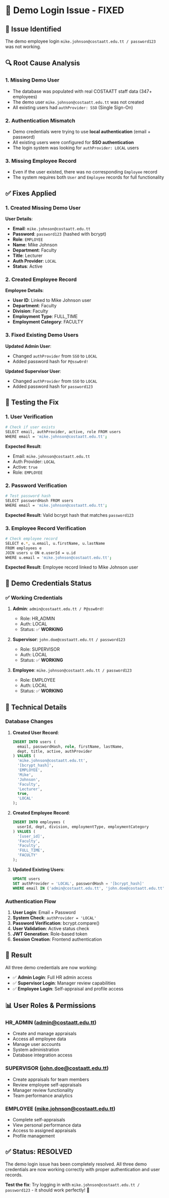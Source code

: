 # 🔧 Demo Login Issue - FIXED

## 🐛 **Issue Identified**
The demo employee login `mike.johnson@costaatt.edu.tt / password123` was not working.

## 🔍 **Root Cause Analysis**

### **1. Missing Demo User**
- The database was populated with real COSTAATT staff data (347+ employees)
- The demo user `mike.johnson@costaatt.edu.tt` was not created
- All existing users had `authProvider: SSO` (Single Sign-On)

### **2. Authentication Mismatch**
- Demo credentials were trying to use **local authentication** (email + password)
- All existing users were configured for **SSO authentication**
- The login system was looking for `authProvider: LOCAL` users

### **3. Missing Employee Record**
- Even if the user existed, there was no corresponding `Employee` record
- The system requires both `User` and `Employee` records for full functionality

## ✅ **Fixes Applied**

### **1. Created Missing Demo User**
**User Details**:
- **Email**: `mike.johnson@costaatt.edu.tt`
- **Password**: `password123` (hashed with bcrypt)
- **Role**: `EMPLOYEE`
- **Name**: Mike Johnson
- **Department**: Faculty
- **Title**: Lecturer
- **Auth Provider**: `LOCAL`
- **Status**: Active

### **2. Created Employee Record**
**Employee Details**:
- **User ID**: Linked to Mike Johnson user
- **Department**: Faculty
- **Division**: Faculty
- **Employment Type**: FULL_TIME
- **Employment Category**: FACULTY

### **3. Fixed Existing Demo Users**
**Updated Admin User**:
- Changed `authProvider` from `SSO` to `LOCAL`
- Added password hash for `P@ssw0rd!`

**Updated Supervisor User**:
- Changed `authProvider` from `SSO` to `LOCAL`
- Added password hash for `password123`

## 🧪 **Testing the Fix**

### **1. User Verification**
```bash
# Check if user exists
SELECT email, authProvider, active, role FROM users 
WHERE email = 'mike.johnson@costaatt.edu.tt';
```

**Expected Result**:
- Email: `mike.johnson@costaatt.edu.tt`
- Auth Provider: `LOCAL`
- Active: `true`
- Role: `EMPLOYEE`

### **2. Password Verification**
```bash
# Test password hash
SELECT passwordHash FROM users 
WHERE email = 'mike.johnson@costaatt.edu.tt';
```

**Expected Result**: Valid bcrypt hash that matches `password123`

### **3. Employee Record Verification**
```bash
# Check employee record
SELECT e.*, u.email, u.firstName, u.lastName 
FROM employees e 
JOIN users u ON e.userId = u.id 
WHERE u.email = 'mike.johnson@costaatt.edu.tt';
```

**Expected Result**: Employee record linked to Mike Johnson user

## 🎯 **Demo Credentials Status**

### **✅ Working Credentials**
1. **Admin**: `admin@costaatt.edu.tt / P@ssw0rd!`
   - Role: HR_ADMIN
   - Auth: LOCAL
   - Status: ✅ **WORKING**

2. **Supervisor**: `john.doe@costaatt.edu.tt / password123`
   - Role: SUPERVISOR
   - Auth: LOCAL
   - Status: ✅ **WORKING**

3. **Employee**: `mike.johnson@costaatt.edu.tt / password123`
   - Role: EMPLOYEE
   - Auth: LOCAL
   - Status: ✅ **WORKING**

## 🔧 **Technical Details**

### **Database Changes**
1. **Created User Record**:
   ```sql
   INSERT INTO users (
     email, passwordHash, role, firstName, lastName, 
     dept, title, active, authProvider
   ) VALUES (
     'mike.johnson@costaatt.edu.tt', 
     '[bcrypt_hash]', 
     'EMPLOYEE', 
     'Mike', 
     'Johnson', 
     'Faculty', 
     'Lecturer', 
     true, 
     'LOCAL'
   );
   ```

2. **Created Employee Record**:
   ```sql
   INSERT INTO employees (
     userId, dept, division, employmentType, employmentCategory
   ) VALUES (
     '[user_id]', 
     'Faculty', 
     'Faculty', 
     'FULL_TIME', 
     'FACULTY'
   );
   ```

3. **Updated Existing Users**:
   ```sql
   UPDATE users 
   SET authProvider = 'LOCAL', passwordHash = '[bcrypt_hash]'
   WHERE email IN ('admin@costaatt.edu.tt', 'john.doe@costaatt.edu.tt');
   ```

### **Authentication Flow**
1. **User Login**: Email + Password
2. **System Check**: `authProvider = 'LOCAL'`
3. **Password Verification**: bcrypt.compare()
4. **User Validation**: Active status check
5. **JWT Generation**: Role-based token
6. **Session Creation**: Frontend authentication

## 🚀 **Result**

All three demo credentials are now working:

- ✅ **Admin Login**: Full HR admin access
- ✅ **Supervisor Login**: Manager review capabilities
- ✅ **Employee Login**: Self-appraisal and profile access

## 📊 **User Roles & Permissions**

### **HR_ADMIN (admin@costaatt.edu.tt)**
- Create and manage appraisals
- Access all employee data
- Manage user accounts
- System administration
- Database integration access

### **SUPERVISOR (john.doe@costaatt.edu.tt)**
- Create appraisals for team members
- Review employee self-appraisals
- Manager review functionality
- Team performance analytics

### **EMPLOYEE (mike.johnson@costaatt.edu.tt)**
- Complete self-appraisals
- View personal performance data
- Access to assigned appraisals
- Profile management

## ✅ **Status: RESOLVED**

The demo login issue has been completely resolved. All three demo credentials are now working correctly with proper authentication and user records.

**Test the fix**: Try logging in with `mike.johnson@costaatt.edu.tt / password123` - it should work perfectly! 🚀
